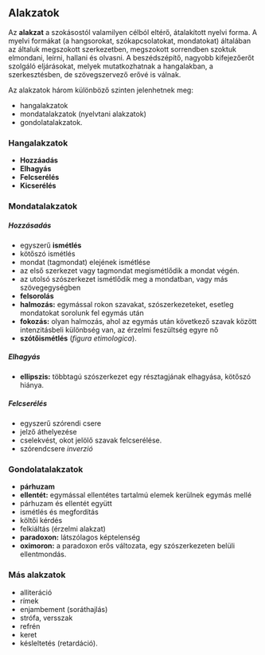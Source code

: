 Alakzatok
-------------------------------------------

Az __alakzat__ a szokásostól valamilyen célból eltérő, átalakított nyelvi forma. A myelvi formákat (a hangsorokat, szókapcsolatokat, mondatokat) általában az általuk megszokott szerkezetben, megszokott sorrendben szoktuk elmondani, leírni, hallani és olvasni. A beszédszépítő, nagyobb kifejezőerőt szolgáló eljárásokat, melyek mutatkozhatnak a hangalakban, a szerkesztésben, de szövegszervező erővé is válnak.

Az alakzatok három különböző szinten jelenhetnek meg:
* hangalakzatok
* mondatalakzatok (nyelvtani alakzatok)
* gondolatalakzatok.

### Hangalakzatok
* __Hozzáadás__
* __Elhagyás__
* __Felcserélés__
* __Kicserélés__

### Mondatalakzatok
##### Hozzásadás
* egyszerű __ismétlés__
* kötőszó ismétlés
* mondat (tagmondat) elejének ismétlése
* az első szerkezet vagy tagmondat megismétlődik a mondat végén.
* az utolsó szószerkezet ismétlődik meg a mondatban, vagy más szövegegységben
* __felsorolás__
* __halmozás:__ egymással rokon szavakat, szószerkezeteket, esetleg mondatokat sorolunk fel egymás után
* __fokozás:__ olyan halmozás, ahol az egymás után következő szavak között intenzitásbeli különbség van, az érzelmi feszültség egyre nő
* __szótőismétlés__ (_figura etimologica_).

##### Elhagyás
* __ellipszis:__ többtagú szószerkezet egy résztagjának elhagyása, kötőszó hiánya.

##### Felcserélés
* egyszerű szórendi csere
* jelző áthelyezése
* cselekvést, okot jelölő szavak felcserélése.
* szórendcsere _inverzió_

### Gondolatalakzatok
* __párhuzam__
* __ellentét:__ egymással ellentétes tartalmú elemek kerülnek egymás mellé
* párhuzam és ellentét együtt
* ismétlés és megfordítás
* költői kérdés
* felkiáltás (érzelmi alakzat)
* __paradoxon:__ látszólagos képtelenség
* __oximoron:__ a paradoxon erős változata, egy szószerkezeten belüli ellentmondás.

### Más alakzatok
* alliteráció
* rímek
* enjambement (soráthajlás)
* strófa, versszak
* refrén
* keret
* késleltetés (retardáció).